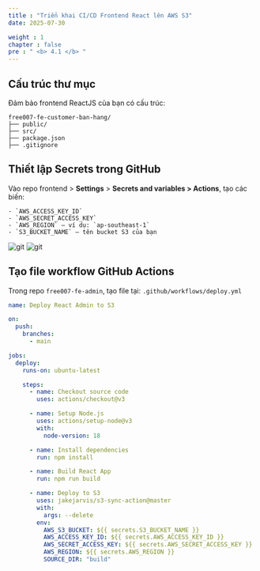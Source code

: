 ```yaml
---
title : "Triển khai CI/CD Frontend React lên AWS S3"
date: 2025-07-30

weight : 1
chapter : false
pre : " <b> 4.1 </b> "
---
```


## Cấu trúc thư mục

Đảm bảo frontend ReactJS của bạn có cấu trúc:

```
free007-fe-customer-ban-hang/
├── public/
├── src/
├── package.json
├── .gitignore
```

## Thiết lập Secrets trong GitHub

Vào repo frontend > **Settings** > **Secrets and variables > Actions**, tạo các biến:
```
- `AWS_ACCESS_KEY_ID`
- `AWS_SECRET_ACCESS_KEY`
- `AWS_REGION` – ví dụ: `ap-southeast-1`
- `S3_BUCKET_NAME` – tên bucket S3 của bạn
```
![git](/images/4.deploy/git1.png)
![git](/images/4.deploy/git2.png)

## Tạo file workflow GitHub Actions

Trong repo `free007-fe-admin`, tạo file tại: `.github/workflows/deploy.yml`

```yaml
name: Deploy React Admin to S3

on:
  push:
    branches:
      - main

jobs:
  deploy:
    runs-on: ubuntu-latest

    steps:
      - name: Checkout source code
        uses: actions/checkout@v3

      - name: Setup Node.js
        uses: actions/setup-node@v3
        with:
          node-version: 18

      - name: Install dependencies
        run: npm install

      - name: Build React App
        run: npm run build

      - name: Deploy to S3
        uses: jakejarvis/s3-sync-action@master
        with:
          args: --delete
        env:
          AWS_S3_BUCKET: ${{ secrets.S3_BUCKET_NAME }}
          AWS_ACCESS_KEY_ID: ${{ secrets.AWS_ACCESS_KEY_ID }}
          AWS_SECRET_ACCESS_KEY: ${{ secrets.AWS_SECRET_ACCESS_KEY }}
          AWS_REGION: ${{ secrets.AWS_REGION }}
          SOURCE_DIR: "build"
```
